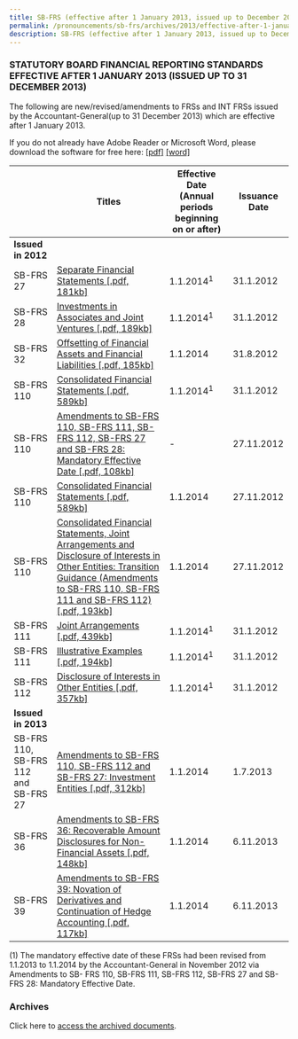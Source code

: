 ```yaml
---
title: SB-FRS (effective after 1 January 2013, issued up to December 2013)
permalink: /pronouncements/sb-frs/archives/2013/effective-after-1-january-2013-issued-up-to-december-2013/
description: SB-FRS (effective after 1 January 2013, issued up to December 2013)
---
```

### STATUTORY BOARD FINANCIAL REPORTING STANDARDS EFFECTIVE AFTER 1 JANUARY 2013 (ISSUED UP TO 31 DECEMBER 2013)

The following are new/revised/amendments to FRSs and INT FRSs issued by the Accountant-General(up to 31 December 2013) which are effective after 1 January 2013.

If you do not already have Adobe Reader or Microsoft Word, please download the software for free here: [\[pdf\]](http://www.adobe.com/products/acrobat/readstep2.html) [\[word\]](http://www.microsoft.com/downloads/details.aspx?FamilyID=95e24c87-8732-48d5-8689-ab826e7b8fdf&DisplayLang=en)

|  | Titles | Effective Date (Annual periods beginning on or after) | Issuance Date |
| -------- | -------- | -------- | -------- |
| **Issued in 2012** |  |  |  |
| SB-FRS 27 | [Separate Financial Statements [.pdf, 181kb]](/files/Docs/Default%20Source/Sb%20Frs/Aft%201%20Jan%202013%20to%20Dec%202013/sb-frs_27-separate_financial_statements.pdf) | 1.1.2014<sup>1</sup>| 31.1.2012 |
| SB-FRS 28 | [Investments in Associates and Joint Ventures [.pdf, 189kb]](/files/Docs/Default%20Source/Sb%20Frs/Aft%201%20Jan%202013%20to%20Dec%202013/sb-frs_28-investments_in_associates_and_joint_ventures.pdf) | 1.1.2014<sup>1</sup> | 31.1.2012 |
| SB-FRS 32 | [Offsetting of Financial Assets and Financial Liabilities [.pdf, 185kb]](/files/Docs/Default%20Source/Sb%20Frs/Aft%201%20Jan%202013%20to%20Dec%202013/amendments_to_sb-frs_32_offsetting_of_financial_assets-financial_liabilit.pdf) |  1.1.2014 | 31.8.2012 |
| SB-FRS 110 | [Consolidated Financial Statements [.pdf, 589kb]](/files/Docs/Default%20Source/Sb%20Frs/Aft%201%20Jan%202013%20to%20Dec%202013/sb-frs_110-consolidated_financial_statements.pdf) | 1.1.2014<sup>1</sup> | 31.1.2012 |
| SB-FRS 110 | [Amendments to SB-FRS 110, SB-FRS 111, SB-FRS 112, SB-FRS 27 and SB-FRS 28: Mandatory Effective Date [.pdf, 108kb]](/files/Docs/Default%20Source/Sb%20Frs/Aft%201%20Jan%202013%20to%20Dec%202013/amendments_to_sb-frs-110_111_112_27_28_mandatory_effective_date.pdf) | - | 27.11.2012 |
| SB-FRS 110 | [Consolidated Financial Statements [.pdf, 589kb]](/files/Docs/Default%20Source/Sb%20Frs/Aft%201%20Jan%202013%20to%20Dec%202013/sb-frs_110-consolidated_financial_statements.pdf) | 1.1.2014 | 27.11.2012 |
| SB-FRS 110 | [Consolidated Financial Statements, Joint Arrangements and Disclosure of Interests in Other Entities: Transition Guidance (Amendments to SB-FRS 110, SB-FRS 111 and SB-FRS 112) [.pdf, 193kb]](/files/Docs/Default%20Source/Sb%20Frs/Aft%201%20Jan%202013%20to%20Dec%202013/amendments_to_sb-frs-110_111_112_transition-guidance.pdf) | 1.1.2014 | 27.11.2012 |
| SB-FRS 111 | [Joint Arrangements [.pdf, 439kb]](/files/Docs/Default%20Source/Sb%20Frs/Aft%201%20Jan%202013%20to%20Dec%202013/sb-frs_111-joint_arrangements.pdf) | 1.1.2014<sup>1</sup> | 31.1.2012 |
| SB-FRS 111 | [Illustrative Examples [.pdf, 194kb]](/files/Docs/Default%20Source/Sb%20Frs/Aft%201%20Jan%202013%20to%20Dec%202013/sb-frs_111-joint_arrangements_(ie).pdf) | 1.1.2014<sup>1</sup> | 31.1.2012 |
| SB-FRS 112 | [Disclosure of Interests in Other Entities [.pdf, 357kb]](/files/Docs/Default%20Source/Sb%20Frs/Aft%201%20Jan%202013%20to%20Dec%202013/sb-frs_112-disclosure_of_interests_in_other_entities.pdf) | 1.1.2014<sup>1</sup> | 31.1.2012 |
| **Issued in 2013** |  |  |  |
| SB-FRS 110,<br>SB-FRS 112 and SB-FRS 27 | [Amendments to SB-FRS 110, SB-FRS 112 and SB-FRS 27: Investment Entities [.pdf, 312kb]](/files/Docs/Default%20Source/Sb%20Frs/Aft%201%20Jan%202013%20to%20Dec%202013/amendments_to_sb-frs110_sb-frs112_sb-frs27_investment_entities.pdf) | 1.1.2014 | 1.7.2013 |
| SB-FRS 36 | [Amendments to SB-FRS 36: Recoverable Amount Disclosures for Non-Financial Assets [.pdf, 148kb]](/files/Docs/Default%20Source/Sb%20Frs/Aft%201%20Jan%202013%20to%20Dec%202013/amendments_to_sb-frs_36_(jul_2013).pdf) | 1.1.2014 | 6.11.2013 |
| SB-FRS 39 | [Amendments to SB-FRS 39: Novation of Derivatives and Continuation of Hedge Accounting [.pdf, 117kb]](/files/Docs/Default%20Source/Sb%20Frs/Aft%201%20Jan%202013%20to%20Dec%202013/amendments_to_sb-frs_39__(september__2013).pdf) | 1.1.2014 | 6.11.2013 |

(1) The mandatory effective date of these FRSs had been revised from 1.1.2013 to 1.1.2014 by the Accountant-General in November 2012 via Amendments to SB- FRS 110, SB-FRS 111, SB-FRS 112, SB-FRS 27 and SB- FRS 28: Mandatory Effective Date.

### Archives 

Click here to [access the archived documents](/pronouncements/sb-frs/archives/).